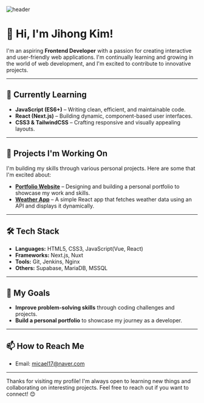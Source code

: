 ![header](https://capsule-render.vercel.app/api?type=waving&color=auto&height=300&section=header&text=Web%20Developer&fontSize=90)

# 👋 Hi, I'm Jihong Kim!

I'm an aspiring **Frontend Developer** with a passion for creating interactive and user-friendly web applications. I'm continually learning and growing in the world of web development, and I'm excited to contribute to innovative projects.

---

## 🌱 Currently Learning

- **JavaScript (ES6+)** – Writing clean, efficient, and maintainable code.
- **React (Next.js)** – Building dynamic, component-based user interfaces.
- **CSS3 & TailwindCSS** – Crafting responsive and visually appealing layouts.

---

## 🔨 Projects I'm Working On

I'm building my skills through various personal projects. Here are some that I'm excited about:

- **[Portfolio Website](#)** – Designing and building a personal portfolio to showcase my work and skills.
- **[Weather App](#)** – A simple React app that fetches weather data using an API and displays it dynamically.

---

## 🛠️ Tech Stack

- **Languages:** HTML5, CSS3, JavaScript(Vue, React)
- **Frameworks:** Next.js, Nuxt
- **Tools:** Git, Jenkins, Nginx
- **Others:** Supabase, MariaDB, MSSQL

---

## 🎯 My Goals

- **Improve problem-solving skills** through coding challenges and projects.
- **Build a personal portfolio** to showcase my journey as a developer.

---

## 📫 How to Reach Me

- Email: [micael17@naver.com](mailto:micael17@naver.com)

---

Thanks for visiting my profile! I'm always open to learning new things and collaborating on interesting projects. Feel free to reach out if you want to connect! 😊
